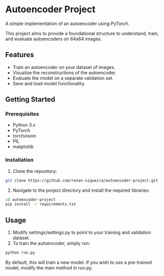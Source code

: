 # Autoencoder Project

A simple implementation of an autoencoder using PyTorch. 

This project aims to provide a foundational structure to understand, train, and evaluate autoencoders on 64x64 images.

## Features

- Train an autoencoder on your dataset of images.
- Visualize the reconstructions of the autoencoder.
- Evaluate the model on a separate validation set.
- Save and load model functionality.

## Getting Started

### Prerequisites

- Python 3.x
- PyTorch
- torchvision
- PIL
- matplotlib

### Installation

1. Clone the repository:

```bash
git clone https://github.com/renan-siqueira/autoencoder-project.git
```
2. Navigate to the project directory and install the required libraries:

```bash
cd autoencoder-project
pip install -r requirements.txt
```

## Usage

1. Modify settings/settings.py to point to your training and validation dataset.
2. To train the autoencoder, simply run:

```bash
python run.py
```

By default, this will train a new model. If you wish to use a pre-trained model, modify the main method in run.py.
